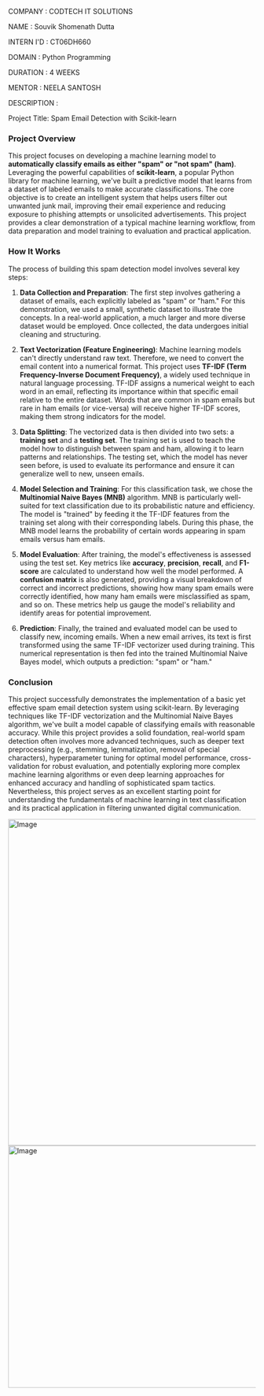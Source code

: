COMPANY : CODTECH IT SOLUTIONS

NAME : Souvik Shomenath Dutta

INTERN I'D : CT06DH660

DOMAIN : Python Programming

DURATION : 4 WEEKS

MENTOR : NEELA SANTOSH

DESCRIPTION :

Project Title: Spam Email Detection with Scikit-learn

### Project Overview

This project focuses on developing a machine learning model to **automatically classify emails as either "spam" or "not spam" (ham)**. Leveraging the powerful capabilities of **scikit-learn**, a popular Python library for machine learning, we've built a predictive model that learns from a dataset of labeled emails to make accurate classifications. The core objective is to create an intelligent system that helps users filter out unwanted junk mail, improving their email experience and reducing exposure to phishing attempts or unsolicited advertisements. This project provides a clear demonstration of a typical machine learning workflow, from data preparation and model training to evaluation and practical application.

### How It Works

The process of building this spam detection model involves several key steps:

1.  **Data Collection and Preparation**: The first step involves gathering a dataset of emails, each explicitly labeled as "spam" or "ham." For this demonstration, we used a small, synthetic dataset to illustrate the concepts. In a real-world application, a much larger and more diverse dataset would be employed. Once collected, the data undergoes initial cleaning and structuring.

2.  **Text Vectorization (Feature Engineering)**: Machine learning models can't directly understand raw text. Therefore, we need to convert the email content into a numerical format. This project uses **TF-IDF (Term Frequency-Inverse Document Frequency)**, a widely used technique in natural language processing. TF-IDF assigns a numerical weight to each word in an email, reflecting its importance within that specific email relative to the entire dataset. Words that are common in spam emails but rare in ham emails (or vice-versa) will receive higher TF-IDF scores, making them strong indicators for the model.

3.  **Data Splitting**: The vectorized data is then divided into two sets: a **training set** and a **testing set**. The training set is used to teach the model how to distinguish between spam and ham, allowing it to learn patterns and relationships. The testing set, which the model has never seen before, is used to evaluate its performance and ensure it can generalize well to new, unseen emails.

4.  **Model Selection and Training**: For this classification task, we chose the **Multinomial Naive Bayes (MNB)** algorithm. MNB is particularly well-suited for text classification due to its probabilistic nature and efficiency. The model is "trained" by feeding it the TF-IDF features from the training set along with their corresponding labels. During this phase, the MNB model learns the probability of certain words appearing in spam emails versus ham emails.

5.  **Model Evaluation**: After training, the model's effectiveness is assessed using the test set. Key metrics like **accuracy**, **precision**, **recall**, and **F1-score** are calculated to understand how well the model performed. A **confusion matrix** is also generated, providing a visual breakdown of correct and incorrect predictions, showing how many spam emails were correctly identified, how many ham emails were misclassified as spam, and so on. These metrics help us gauge the model's reliability and identify areas for potential improvement.

6.  **Prediction**: Finally, the trained and evaluated model can be used to classify new, incoming emails. When a new email arrives, its text is first transformed using the same TF-IDF vectorizer used during training. This numerical representation is then fed into the trained Multinomial Naive Bayes model, which outputs a prediction: "spam" or "ham."

### Conclusion

This project successfully demonstrates the implementation of a basic yet effective spam email detection system using scikit-learn. By leveraging techniques like TF-IDF vectorization and the Multinomial Naive Bayes algorithm, we've built a model capable of classifying emails with reasonable accuracy. While this project provides a solid foundation, real-world spam detection often involves more advanced techniques, such as deeper text preprocessing (e.g., stemming, lemmatization, removal of special characters), hyperparameter tuning for optimal model performance, cross-validation for robust evaluation, and potentially exploring more complex machine learning algorithms or even deep learning approaches for enhanced accuracy and handling of sophisticated spam tactics. Nevertheless, this project serves as an excellent starting point for understanding the fundamentals of machine learning in text classification and its practical application in filtering unwanted digital communication.

<img width="1156" height="663" alt="Image" src="https://github.com/user-attachments/assets/87cb374f-e50d-4490-9c17-fefd7be11c35" />


<img width="645" height="492" alt="Image" src="https://github.com/user-attachments/assets/65936d83-ba27-450c-b1b9-59aa176eb4ad" />
